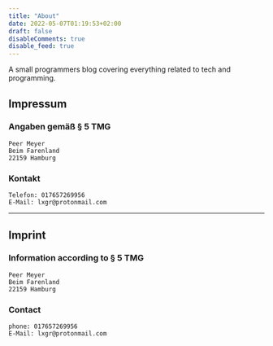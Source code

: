 ```yaml
---
title: "About"
date: 2022-05-07T01:19:53+02:00
draft: false
disableComments: true
disable_feed: true 
---
```


A small programmers blog covering everything related to tech and programming.

## Impressum
### Angaben gemäß § 5 TMG
```
Peer Meyer	
Beim Farenland	
22159 Hamburg
```

### Kontakt
```
Telefon: 017657269956	
E-Mail: lxgr@protonmail.com
```

---

## Imprint
### Information according to § 5 TMG
```
Peer Meyer	
Beim Farenland	
22159 Hamburg	
```

### Contact
```
phone: 017657269956	
E-Mail: lxgr@protonmail.com
```
